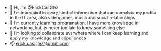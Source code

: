 - 👋 Hi, I’m @ErickCasGlez
- 👀 I’m interested in every kind of information that can complete my profile in the IT area, also videogames, music and social relationships.
- 🌱 I’m currently learning programation, I have more knowledge in networking, but, is never too late to know something else
- 💞️ I’m looking to collaborate everwhere where I can keep learning and apply my knowledge and experiences
- 📫 erick.cas.glez@gmail.com
<!---
ErickCasGlez/ErickCasGlez is a ✨ special ✨ repository because its `README.md` (this file) appears on your GitHub profile.
You can click the Preview link to take a look at your changes.
--->
